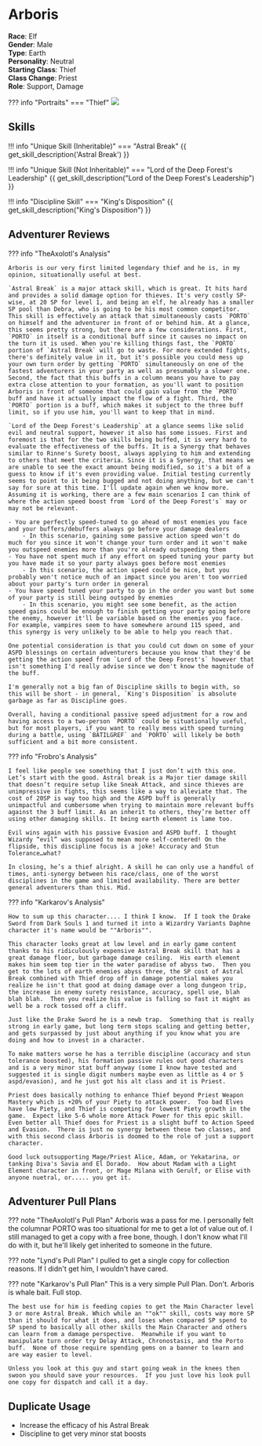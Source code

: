 # Arboris

**Race**: Elf  
**Gender**: Male  
**Type**: Earth  
**Personality**: Neutral  
**Starting Class**: Thief  
**Class Change**: Priest   
**Role**: Support, Damage

??? info "Portraits"
    === "Thief"
        ![](../img/arboris-thief.jpg)

<!--
    === "Priest"
        ![](../img/arboris-priest.jpg)
-->

## Skills

!!! info "Unique Skill (Inheritable)"
    === "Astral Break"
        {{ get_skill_description('Astral Break') }}

!!! info "Unique Skill (Not Inheritable)"
    === "Lord of the Deep Forest's Leadership"
        {{ get_skill_description("Lord of the Deep Forest's Leadership") }}

!!! info "Discipline Skill"
    === "King's Disposition"
        {{ get_skill_description("King's Disposition") }}

## Adventurer Reviews

??? info "TheAxolotl's Analysis"

    Arboris is our very first limited legendary thief and he is, in my opinion, situationally useful at best.

    `Astral Break` is a major attack skill, which is great. It hits hard and provides a solid damage option for thieves. It's very costly SP-wise, at 20 SP for level 1, and being an elf, he already has a smaller SP pool than Debra, who is going to be his most common competitor. This skill is effectively an attack that simultaneously casts `PORTO` on himself and the adventurer in front of or behind him. At a glance, this seems pretty strong, but there are a few considerations. First, `PORTO` in itself is a conditional buff since it causes no impact on the turn it is used. When you're killing things fast, the `PORTO` portion of `Astral Break` will go to waste. For more extended fights, there's definitely value in it, but it's possible you could mess up your own turn order by getting `PORTO` simultaneously on one of the fastest adventurers in your party as well as presumably a slower one. Second, the fact that this buffs in a column means you have to pay extra close attention to your formation, as you'll want to position Arboris in front of someone that could gain value from the `PORTO` buff and have it actually impact the flow of a fight. Third, the `PORTO` portion is a buff, which makes it subject to the three buff limit, so if you use him, you'll want to keep that in mind.

    `Lord of the Deep Forest's Leadership` at a glance seems like solid evil and neutral support, however it also has some issues. First and foremost is that for the two skills being buffed, it is very hard to evaluate the effectiveness of the buffs. It is a Synergy that behaves similar to Rinne's Surety boost, always applying to him and extending to others that meet the criteria. Since it is a Synergy, that means we are unable to see the exact amount being modified, so it's a bit of a guess to know if it's even providing value. Initial testing currently seems to point to it being bugged and not doing anything, but we can't say for sure at this time. I'll update again when we know more. Assuming it is working, there are a few main scenarios I can think of where the action speed boost from `Lord of the Deep Forest's` may or may not be relevant.

    - You are perfectly speed-tuned to go ahead of most enemies you face and your buffers/debuffers always go before your damage dealers
        - In this scenario, gaining some passive action speed won't do much for you since it won't change your turn order and it won't make you outspeed enemies more than you're already outspeeding them
    - You have not spent much if any effort on speed tuning your party but you have made it so your party always goes before most enemies
        - In this scenario, the action speed could be nice, but you probably won't notice much of an impact since you aren't too worried about your party's turn order in general
    - You have speed tuned your party to go in the order you want but some of your party is still being outsped by enemies
        - In this scenario, you might see some benefit, as the action speed gains could be enough to finish getting your party going before the enemy, however it'll be variable based on the enemies you face. For example, vampires seem to have somewhere around 115 speed, and this synergy is very unlikely to be able to help you reach that.

    One potential consideration is that you could cut down on some of your ASPD blessings on certain adventurers because you know that they'd be getting the action speed from `Lord of the Deep Forest's` however that isn't something I'd really advise since we don't know the magnitude of the buff.

    I'm generally not a big fan of Discipline skills to begin with, so this will be short - in general, `King's Disposition` is absolute garbage as far as Discipline goes.

    Overall, having a conditional passive speed adjustment for a row and having access to a two-person `PORTO` could be situationally useful, but for most players, if you want to really mess with speed turning during a battle, using `BATILGREF` and `PORTO` will likely be both sufficient and a bit more consistent.

??? info "Frobro's Analysis"

    I feel like people see something that I just don’t with this one. Let’s start with the good. Astral break is a Major tier damage skill that doesn’t require setup like Sneak Attack, and since thieves are unimpressive in fights, this seems like a way to alleviate that. The cost of 20SP is way too high and the ASPD buff is generally unimpactful and cumbersome when trying to maintain more relevant buffs against the 3 buff limit. As an inherit to others, they’re better off using other damaging skills. It being earth element is lame too.

    Evil wins again with his passive Evasion and ASPD buff. I thought Wizardy “evil” was supposed to mean more self-centered! On the flipside, this discipline focus is a joke! Accuracy and Stun Tolerance…what?

    In closing, he’s a thief alright. A skill he can only use a handful of times, anti-synergy between his race/class, one of the worst disciplines in the game and limited availability. There are better general adventurers than this. Mid.

??? info "Karkarov's Analysis"

    How to sum up this character.... I think I know.  If I took the Drake Sword from Dark Souls 1 and turned it into a Wizardry Variants Daphne character it's name would be ""Arboris"".

    This character looks great at low level and in early game content thanks to his ridiculously expensive Astral Break skill that has a great damage floor, but garbage damage ceiling.  His earth element makes him seem top tier in the water paradise of abyss two.  Then you get to the lots of earth enemies abyss three, the SP cost of Astral Break combined with Thief drop off in damage potential makes you realize he isn't that good at doing damage over a long dungeon trip, the increase in enemy surety resistance, accuracy, spell use, blah blah blah.  Then you realize his value is falling so fast it might as well be a rock tossed off a cliff.

    Just like the Drake Sword he is a newb trap.  Something that is really strong in early game, but long term stops scaling and getting better, and gets surpassed by just about anything if you know what you are doing and how to invest in a character.  

    To make matters worse he has a terrible discipline (accuracy and stun tolerance boosted), his formation passive rules out good characters and is a very minor stat buff anyway (some I know have tested and suggested it is single digit numbers maybe even as little as 4 or 5 aspd/evasion), and he just got his alt class and it is Priest.

    Priest does basically nothing to enhance Thief beyond Priest Weapon Mastery which is +20% of your Piety to attack power.  Too bad Elves have low Piety, and Thief is competing for lowest Piety growth in the game.  Expect like 5-6 whole more Attack Power for this epic skill.  Even better all Thief does for Priest is a slight buff to Action Speed and Evasion.  There is just no synergy between these two classes, and with this second class Arboris is doomed to the role of just a support character.  

    Good luck outsupporting Mage/Priest Alice, Adam, or Yekatarina, or tanking Diva's Savia and El Dorado.  How about Madam with a Light Element character in front, or Mage Milana with Gerulf, or Elise with anyone nuetral, or..... you get it.

## Adventurer Pull Plans

??? note "TheAxolotl's Pull Plan"
    Arboris was a pass for me. I personally felt the columnar PORTO was too situational for me to get a lot of value out of. I still managed to get a copy with a free bone, though. I don't know what I'll do with it, but he'll likely get inherited to someone in the future.

??? note "Lynd's Pull Plan"
    I pulled to get a single copy for collection reasons. If I didn't get him, I wouldn't have cared.
    
??? note "Karkarov's Pull Plan"
    This is a very simple Pull Plan.  Don't.  Arboris is whale bait.  Full stop.

    The best use for him is feeding copies to get the Main Character level 3 or more Astral Break. Which while an ""ok"" skill, costs way more SP than it should for what it does, and loses when compared SP spend to SP spend to basically all other skills the Main Character and others can learn from a damage perspective.  Meanwhile if you want to manipulate turn order try Delay Attack, Chronostasis, and the Porto buff.  None of those require spending gems on a banner to learn and are way easier to level.

    Unless you look at this guy and start going weak in the knees then swoon you should save your resources.  If you just love his look pull one copy for dispatch and call it a day.

## Duplicate Usage

* Increase the efficacy of his Astral Break
* Discipline to get very minor stat boosts

